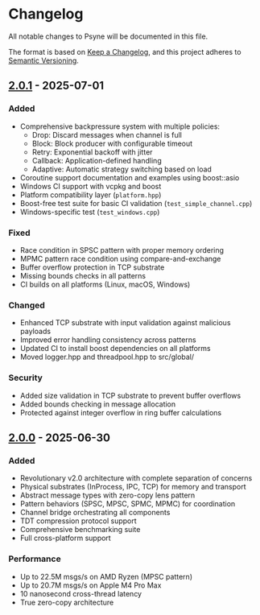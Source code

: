 # Changelog

All notable changes to Psyne will be documented in this file.

The format is based on [Keep a Changelog](https://keepachangelog.com/en/1.0.0/),
and this project adheres to [Semantic Versioning](https://semver.org/spec/v2.0.0.html).

## [2.0.1] - 2025-07-01

### Added
- Comprehensive backpressure system with multiple policies:
  - Drop: Discard messages when channel is full
  - Block: Block producer with configurable timeout
  - Retry: Exponential backoff with jitter
  - Callback: Application-defined handling
  - Adaptive: Automatic strategy switching based on load
- Coroutine support documentation and examples using boost::asio
- Windows CI support with vcpkg and boost
- Platform compatibility layer (`platform.hpp`)
- Boost-free test suite for basic CI validation (`test_simple_channel.cpp`)
- Windows-specific test (`test_windows.cpp`)

### Fixed
- Race condition in SPSC pattern with proper memory ordering
- MPMC pattern race condition using compare-and-exchange
- Buffer overflow protection in TCP substrate
- Missing bounds checks in all patterns
- CI builds on all platforms (Linux, macOS, Windows)

### Changed
- Enhanced TCP substrate with input validation against malicious payloads
- Improved error handling consistency across patterns
- Updated CI to install boost dependencies on all platforms
- Moved logger.hpp and threadpool.hpp to src/global/

### Security
- Added size validation in TCP substrate to prevent buffer overflows
- Added bounds checking in message allocation
- Protected against integer overflow in ring buffer calculations

## [2.0.0] - 2025-06-30

### Added
- Revolutionary v2.0 architecture with complete separation of concerns
- Physical substrates (InProcess, IPC, TCP) for memory and transport
- Abstract message types with zero-copy lens pattern  
- Pattern behaviors (SPSC, MPSC, SPMC, MPMC) for coordination
- Channel bridge orchestrating all components
- TDT compression protocol support
- Comprehensive benchmarking suite
- Full cross-platform support

### Performance
- Up to 22.5M msgs/s on AMD Ryzen (MPSC pattern)
- Up to 20.7M msgs/s on Apple M4 Pro Max
- 10 nanosecond cross-thread latency
- True zero-copy architecture

[2.0.1]: https://github.com/joshmorgan1000/psyne/compare/v2.0.0...v2.0.1
[2.0.0]: https://github.com/joshmorgan1000/psyne/releases/tag/v2.0.0
